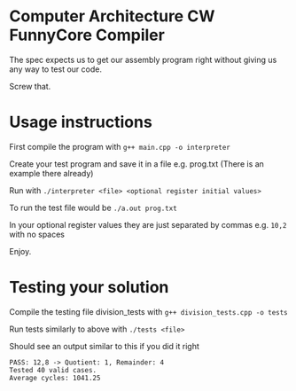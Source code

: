 # Computer Architecture CW FunnyCore Compiler

The spec expects us to get our assembly program right without giving us any
way to test our code.

Screw that.

# Usage instructions

First compile the program with `g++ main.cpp -o interpreter`

Create your test program and save it in a file e.g. prog.txt (There is an example there already)

Run with `./interpreter <file> <optional register initial values>`

To run the test file would be `./a.out prog.txt`

In your optional register values they are just separated by commas e.g. `10,2` with no spaces

Enjoy.

# Testing your solution

Compile the testing file division_tests with `g++ division_tests.cpp -o tests`

Run tests similarly to above with `./tests <file>`

Should see an output similar to this if you did it right

```
PASS: 12,8 -> Quotient: 1, Remainder: 4
Tested 40 valid cases.
Average cycles: 1041.25
```

